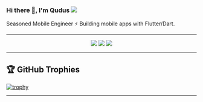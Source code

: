 ### Hi there 👋, I'm Qudus ![](https://pbs.twimg.com/profile_banners/860357608552763393/1593430830/1500x500)

Seasoned Mobile Engineer ⚡ Building mobile apps with Flutter/Dart. 


<hr>

<p align="center">
  <img src ="https://github-readme-stats.vercel.app/api?username=Quduscodes&show_icons=true&count_private=true&theme=darcula&hide_border=true&hide=issues,contribs&bg_color=00000000">
  <img src ="https://github-readme-stats.vercel.app/api/top-langs/?username=Quduscodes&layout=compact&hide_border=true&theme=darcula&bg_color=00000000&langs_count=6">
  <img src ="https://github-readme-streak-stats.herokuapp.com?user=Quduscodes&theme=darcula&hide_border=true&background=FFFFFF00">
</p>

<hr>

## 🏆 GitHub Trophies

[![trophy](https://github-profile-trophy.vercel.app/?username=Quduscodes&theme=onedark&margin-w=15&margin-h=15)](https://www.buymeacoffee.com/pantani)

<hr>
